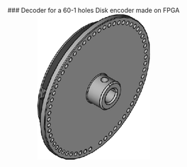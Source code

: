 
<p align="center">
### Decoder for a 60-1 holes Disk encoder made on FPGA<br>
<img src="/img/output.png">
</p>

